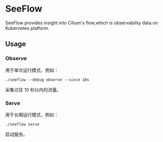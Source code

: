 # SeeFlow

SeeFlow provides insight into Cilium's flow,which is observability data on
Kubernetes platform.

## Usage

### Observe

用于单次运行模式，例如：

```shell
./seeflow --debug observe --since 10s
```

采集过往 10 秒以内的流量。

### Serve

用于长期运行模式，例如：

```shell
./seeflow serve
```

启动服务。